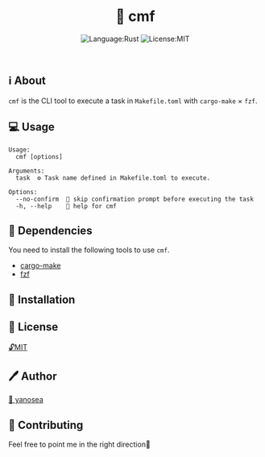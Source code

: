 <div align="right">

<!-- TODO : set ci status badge here -->

</div>

<div align="center">

# 🦐 cmf

![Language:Rust](https://img.shields.io/static/v1?label=Language&message=Rust&color=orange&style=flat-square)
![License:MIT](https://img.shields.io/static/v1?label=License&message=MIT&color=blue&style=flat-square)

<!-- TODO : set release status badge here
[![Latest Release](https://img.shields.io/github/v/release/yanosea/cmf?style=flat-square)](https://github.com/yanosea/cmf/releases/latest)
-->
<br/>
<!-- TODO : set coverage report link here
[Coverage Report](https://yanosea.github.io/cmf/coverage.html)
<br/>
-->
<!-- TODO : set demo gif here
![demo](docs/demo.gif "demo")
-->

</div>

## ℹ️ About

`cmf` is the CLI tool to execute a task in `Makefile.toml` with `cargo-make` × `fzf`.

## 💻 Usage

```
Usage:
  cmf [options]

Arguments:
  task  ⚙️ Task name defined in Makefile.toml to execute.

Options:
  --no-confirm  🚫 skip confirmation prompt before executing the task
  -h, --help    🤝 help for cmf
```

## 🔗 Dependencies

You need to install the following tools to use `cmf`.

- [cargo-make](https://github.com/sagiegurari/cargo-make)
- [fzf](https://github.com/junegunn/fzf)

## 🔧 Installation

<!-- TODO : set installation and uninstallation guide here
### 🦀 Using cargo

```sh
cargo install cmf
```

### 🍺 Using homebrew

```sh
brew tap yanosea/tap
brew install yanosea/tap/cmf
```

### 📦 Download from release

Go to the [Releases](https://github.com/yanosea/cmf/releases) and download the latest binary for your platform.

## ✨ Update

### 🦀 Using cargo

```sh
cargo update cmf
```

### 🍺 Using homebrew

```sh
brew update
brew upgrade cmf
```

### 📦 Download from release

Download the latest binary from the [Releases](https://github.com/yanosea/cmf/releases) page and replace the old binary in your `$PATH`.

## 🧹 Uninstallation

### 🦀 Using cargo

```sh
cargo uninstall cmf
```

### 🍺 Using homebrew

```sh
brew uninstall cmf
brew untap yanosea/tap/cmf
```

### 📦 Download from release

Remove the binary you downloaded and placed in your `$PATH`.
-->

## 📃 License

[🔓MIT](./LICENSE)

## 🖊️ Author

[🏹 yanosea](https://github.com/yanosea)

## 🤝 Contributing

Feel free to point me in the right direction🙏
